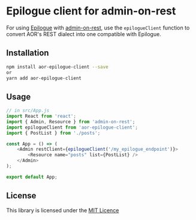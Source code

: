# Epilogue client for admin-on-rest

For using [Epilogue](https://github.com/dchester/epilogue) with [admin-on-rest](https://github.com/marmelab/admin-on-rest), use the `epilogueClient` function to convert AOR's REST dialect into one compatible with Epilogue.

## Installation

```sh
npm install aor-epilogue-client --save
or
yarn add aor-epilogue-client
```

## Usage

```js
// in src/App.js
import React from 'react';
import { Admin, Resource } from 'admin-on-rest';
import epilogueClient from 'aor-epilogue-client';
import { PostList } from './posts';

const App = () => (
    <Admin restClient={epilogueClient('/my_epilogue_endpoint')}>
        <Resource name="posts" list={PostList} />
    </Admin>
);

export default App;
```

## License

This library is licensed under the [MIT Licence](LICENSE)
